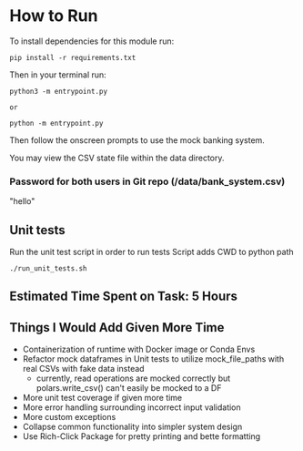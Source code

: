 # How to Run
To install dependencies for this module run:
```
pip install -r requirements.txt
```

Then in your terminal run:

```
python3 -m entrypoint.py

or 

python -m entrypoint.py
```

Then follow the onscreen prompts to use the mock banking system.

You may view the CSV state file within the data directory.

### Password for both users in Git repo (/data/bank_system.csv) 
"hello"

## Unit tests
Run the unit test script in order to run tests
Script adds CWD to python path
```
./run_unit_tests.sh
```

## Estimated Time Spent on Task: 5 Hours

## Things I Would Add Given More Time
- Containerization of runtime with Docker image or Conda Envs
- Refactor mock dataframes in Unit tests to utilize mock_file_paths with real CSVs with fake data instead
    - currently, read operations are mocked correctly but polars.write_csv() can't easily be mocked to a DF
- More unit test coverage if given more time
- More error handling surrounding incorrect input validation
- More custom exceptions
- Collapse common functionality into simpler system design
- Use Rich-Click Package for pretty printing and bette formatting